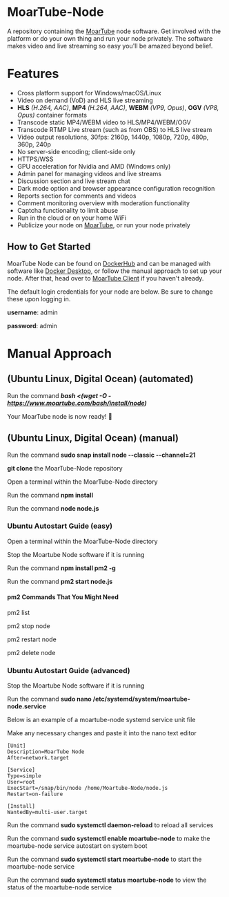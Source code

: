 # MoarTube-Node
A repository containing the [MoarTube](https://www.moartube.com) node software. Get involved with the platform or do your own thing and run your node privately. The software makes video and live streaming so easy you'll be amazed beyond belief.

# Features
 - Cross platform support for Windows/macOS/Linux
 - Video on demand (VoD) and HLS live streaming
 - **HLS** *(H.264, AAC)*, **MP4** *(H.264, AAC)*, **WEBM** *(VP9, Opus)*, **OGV** *(VP8, Opus)* container formats
 - Transcode static MP4/WEBM video to HLS/MP4/WEBM/OGV
 - Transcode RTMP Live stream (such as from OBS) to HLS live stream
 - Video output resolutions, 30fps: 2160p, 1440p, 1080p, 720p, 480p, 360p, 240p
 - No server-side encoding; client-side only
 - HTTPS/WSS
 - GPU acceleration for Nvidia and AMD (Windows only)
 - Admin panel for managing videos and live streams
 - Discussion section and live stream chat
 - Dark mode option and browser appearance configuration recognition
 - Reports section for comments and videos
 - Comment monitoring overview with moderation functionality
 - Captcha functionality to limit abuse
 - Run in the cloud or on your home WiFi
 - Publicize your node on [MoarTube](http://www.moartube.com), or run your node privately

## How to Get Started
MoarTube Node can be found on [DockerHub](https://hub.docker.com/r/moartube/moartube-node) and can be managed with software like [Docker Desktop](https://www.docker.com/products/docker-desktop/), or follow the manual approach to set up your node. After that, head over to [MoarTube Client](https://github.com/cconley717/MoarTube-Client) if you haven't already.

The default login credentials for your node are below. Be sure to change these upon logging in.

**username**: admin

**password**: admin

# Manual Approach

## (Ubuntu Linux, Digital Ocean) (automated)

Run the command ***bash <(wget -O - https://www.moartube.com/bash/install/node)***

Your MoarTube node is now ready! :tada:

## (Ubuntu Linux, Digital Ocean) (manual)

Run the command **sudo snap install node --classic --channel=21**

**git clone** the MoarTube-Node repository

Open a terminal within the MoarTube-Node directory

Run the command **npm install**

Run the command **node node.js**

### Ubuntu Autostart Guide (easy)

Open a terminal within the MoarTube-Node directory

Stop the Moartube Node software if it is running

Run the command **npm install pm2 -g**

Run the command **pm2 start node.js**

#### pm2 Commands That You Might Need

pm2 list

pm2 stop node

pm2 restart node

pm2 delete node

### Ubuntu Autostart Guide (advanced)

Stop the Moartube Node software if it is running

Run the command **sudo nano /etc/systemd/system/moartube-node.service**

Below is an example of a moartube-node systemd service unit file

Make any necessary changes and paste it into the nano text editor

```
[Unit]
Description=MoarTube Node
After=network.target

[Service]
Type=simple
User=root
ExecStart=/snap/bin/node /home/Moartube-Node/node.js
Restart=on-failure

[Install]
WantedBy=multi-user.target
```

Run the command **sudo systemctl daemon-reload** to reload all services

Run the command **sudo systemctl enable moartube-node** to make the moartube-node service autostart on system boot

Run the command **sudo systemctl start moartube-node** to start the moartube-node service

Run the command **sudo systemctl status moartube-node** to view the status of the moartube-node service
